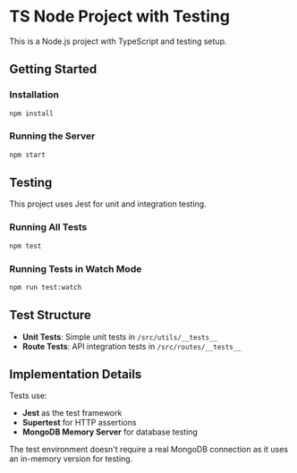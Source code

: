 # TS Node Project with Testing

This is a Node.js project with TypeScript and testing setup.

## Getting Started

### Installation

```bash
npm install
```

### Running the Server

```bash
npm start
```

## Testing

This project uses Jest for unit and integration testing.

### Running All Tests

```bash
npm test
```

### Running Tests in Watch Mode

```bash
npm run test:watch
```

## Test Structure

- **Unit Tests**: Simple unit tests in `/src/utils/__tests__`
- **Route Tests**: API integration tests in `/src/routes/__tests__`

## Implementation Details

Tests use:
- **Jest** as the test framework
- **Supertest** for HTTP assertions
- **MongoDB Memory Server** for database testing

The test environment doesn't require a real MongoDB connection as it uses an in-memory version for testing. 